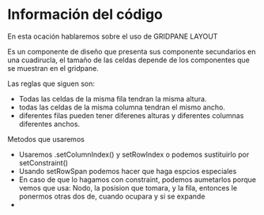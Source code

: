 # Información del código
En esta ocación hablaremos sobre el uso de GRIDPANE LAYOUT

Es un componente de diseño que presenta sus componente secundarios en una cuadirucla, el tamaño de las celdas depende de los componentes que se muestran en el gridpane.

Las reglas que siguen son:

- Todas las celdas de la misma fila tendran la misma altura.
- todas las celdas de la misma columna tendran el mismo ancho.
- diferentes filas pueden tener diferenes alturas y diferentes columnas diferentes anchos.

Metodos que usaremos

- Usaremos .setColumnIndex() y setRowIndex o podemos sustituirlo por setConstraint()
- Usando setRowSpan podemos hacer que haga espcios especiales
- En caso de que lo hagamos con constraint, podemos aumetarlos porque vemos que usa: Nodo, la posision que tomara, y la fila, entonces le ponermos otras dos de, cuando ocupara y si se expande
- 